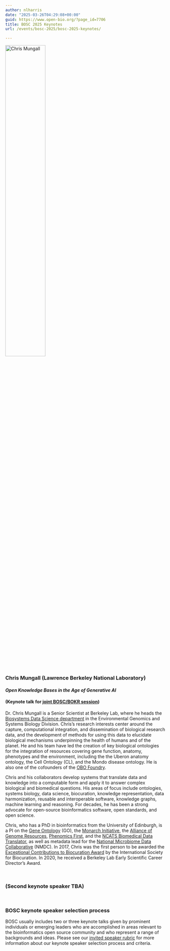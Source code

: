```yaml
---
author: nlharris
date: "2025-03-26T04:29:08+00:00"
guid: https://www.open-bio.org/?page_id=7706
title: BOSC 2025 Keynotes
url: /events/bosc-2025/bosc-2025-keynotes/

---
```


<img src="/img/2025/2025-03-26-Chris-Mungall-2022-square.jpg" alt ="Chris Mungall" style="width:50%"/>

### Chris Mungall (Lawrence Berkeley National Laboratory)

#### _Open Knowledge Bases in the Age of Generative AI_
#### (Keynote talk for [joint BOSC/BOKR session](/2025/03/17/BOSC-BOKR-2025/))

Dr. Chris Mungall is a Senior Scientist at Berkeley Lab, where he heads the [Biosystems Data Science department](https://biosciences.lbl.gov/egsb/biosystems-data-science/) in the Environmental Genomics and Systems Biology Division. Chris’s research interests center around the capture, computational integration, and dissemination of biological research data, and the development of methods for using this data to elucidate biological mechanisms underpinning the health of humans and of the planet. He and his team have led the creation of key biological ontologies for the integration of resources covering gene function, anatomy, phenotypes and the environment, including the the Uberon anatomy ontology, the Cell Ontology (CL), and the Mondo disease ontology. He is also one of the cofounders of the [OBO Foundry](https://obofoundry.org/).

Chris and his collaborators develop systems that translate data and knowledge into a computable form and apply it to answer complex biological and biomedical questions. His areas of focus include ontologies, systems biology, data science, biocuration, knowledge representation, data harmonization, reusable and interoperable software, knowledge graphs, machine learning and reasoning. For decades, he has been a strong advocate for open-source bioinformatics software, open standards, and open science.

Chris, who has a PhD in bioinformatics from the University of Edinburgh, is a PI on the [Gene Ontology](http://geneontology.org/) (GO), the [Monarch Initiative](https://monarchinitiative.org/), the [Alliance of Genome Resources](https://www.alliancegenome.org/), [Phenomics First](https://biosciences.lbl.gov/2020/10/08/phenomics-first-project-receives-10m-to-unite-genetic-disease-data/), and the [NCATS Biomedical Data Translator](https://ncats.nih.gov/translator), as well as metadata lead for the [National Microbiome Data Collaborative](https://microbiomedata.org/) (NMDC).
In 2017, Chris was the first person to be awarded the [Exceptional Contributions to Biocuration Award](https://www.biocuration.org/2017-biocuration-awards/) by the International Society for Biocuration. In 2020, he received a Berkeley Lab Early Scientific Career Director’s Award.

<br/>

### (Second keynote speaker TBA)


<br/>

<div class="well">

### BOSC keynote speaker selection process

BOSC usually includes two or three keynote talks given by prominent individuals or emerging leaders who are accomplished in areas relevant to the bioinformatics open source community and who represent a range of backgrounds and ideas. Please see our [invited speaker rubric](https://github.com/OBF/bosc_materials/blob/master/invited-speaker-process.md) for more information about our keynote speaker selection process and criteria.

</div>
